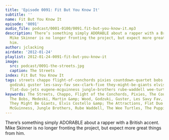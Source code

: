```yaml
---
title: 'Episode 0091: Fit But You Know It'
subtitle: ''
name: Fit But You Know It
episode: '0091'
audio_file: podcast/0001-0100/0091.fit-but-you-know-it.mp3
description: There’s something simply ADORABLE about a rapper with a British accent.
  Mike Skinner is no longer fronting the project, but expect more great things from
  him.
author: jclacking
airdate: '2012-01-24'
playlist: 2012-01-24-0091-fit-but-you-know-it
image:
  src: podcast/0091-the-streets.jpg
  caption: The Streets
index: Fit But You Know It
tags: streets chappo flight-of-conchords pixies countdown-quartet bobs medeski-martin-wood
  godzuki guster les-savy-fav sex-clark-five they-might-be-giants elvis-costello-attractions
  flat-duo-jets eugene-mcguinness jungle-brothers rube-waddell wee-turtles puppini-sisters
keywords: The Streets, Chappo, Flight of the Conchords, Pixies, The Countdown Quartet,
  The Bobs, Medeski, Martin &amp; Wood, Godzuki, Guster, Les Savy Fav, Sex Clark Five,
  They Might Be Giants, Elvis Costello &amp; The Attractions, Flat Duo Jets, Eugene
  McGuinness, Jungle Brothers, Rube Waddell, The Wee Turtles, The Puppini Sisters
---
```

There’s something simply ADORABLE about a rapper with a British accent. Mike Skinner is no longer fronting the project, but expect more great things from him.
